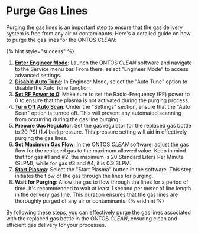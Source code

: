 # Purge Gas Lines

Purging the gas lines is an important step to ensure that the gas delivery system is free from any air or contaminants. Here's a detailed guide on how to purge the gas lines for the ONTOS _CLEAN_:

{% hint style="success" %}
1. [**Enter Engineer Mode**](../software-application/engineer-mode/accessing-engineer-mode.md): Launch the ONTOS _CLEAN_ software and navigate to the Service menu bar. From there, select "Engineer Mode" to access advanced settings.
2. [**Disable Auto Tune**](../software-application/engineer-mode/auto-tune.md): In Engineer Mode, select the "Auto Tune" option to disable the Auto Tune function.
3. [**Set RF Power to 0**](broken-reference): Make sure to set the Radio-Frequency (RF) power to 0 to ensure that the plasma is not activated during the purging process.
4. [**Turn Off Auto Scan**](../software-application/engineer-mode/settings/auto-start-scan.md): Under the "Settings" section, ensure that the "Auto Scan" option is turned off. This will prevent any automated scanning from occurring during the gas line purging.
5. **Prepare Gas Regulator**: Set the gas regulator for the replaced gas bottle to 20 PSI (1.4 bar) pressure. This pressure setting will aid in effectively purging the gas lines.
6. [**Set Maximum Gas Flow**](broken-reference): In the ONTOS _CLEAN_ software, adjust the gas flow for the replaced gas to the maximum allowed value. Keep in mind that for gas #1 and #2, the maximum is 20 Standard Liters Per Minute (SLPM), while for gas #3 and #4, it is 0.3 SLPM.
7. [**Start Plasma**](broken-reference): Select the "Start Plasma" button in the software. This step initiates the flow of the gas through the lines for purging.
8. **Wait for Purging**: Allow the gas to flow through the lines for a period of time. It's recommended to wait at least 1 second per meter of line length in the delivery gas line. This duration ensures that the gas lines are thoroughly purged of any air or contaminants.
{% endhint %}

By following these steps, you can effectively purge the gas lines associated with the replaced gas bottle in the ONTOS _CLEAN_, ensuring clean and efficient gas delivery for your processes.
